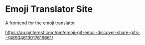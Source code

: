 # Emoji Translator Site
 A frontend for the emoji translator


https://au.pinterest.com/pin/emoji-gif-emoji-discover-share-gifs--748934613017616661/